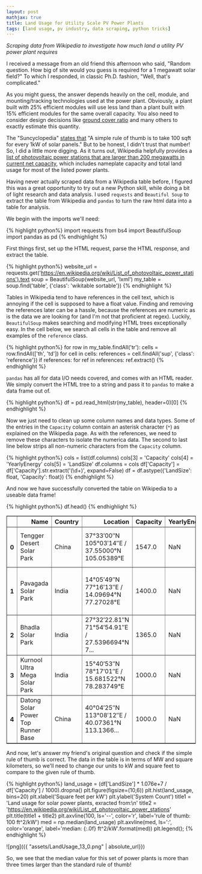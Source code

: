 ```yaml
---
layout: post
mathjax: true
title: Land Usage for Utility Scale PV Power Plants
tags: [land usage, pv industry, data scraping, python tricks]
---
```

 _Scraping data from Wikipedia to investigate how much land a utility PV power plant requires_

I received a message from an old friend this afternoon who said, "Random question. How big of site would you guess is required for a 1 megawatt solar field?" To which I responded, in classic Ph.D. fashion, "Well, that's complicated." 

As you might guess, the answer depends heavily on the cell, module, and mounting/tracking technologies used at the power plant. Obviously, a plant built with 25% efficient modules will use less land than a plant built with 15% efficient modules for the same overall capacity. You also need to consider design decisions like [ground cover ratio](https://www.researchgate.net/figure/Ground-coverage-ratio-GCR-is-the-ratio-of-module-area-to-land-area-or-the-ratio-of_fig1_304106060) and many others to exactly estimate this quantity.

The "Suncyclopedia" [states that](http://www.suncyclopedia.com/en/area-required-for-solar-pv-power-plants/) "A simple rule of thumb is to take 100 sqft for every 1kW of solar panels." But to be honest, I didn't trust that number! So, I did a little more digging. As it turns out, Wikipedia helpfully provides a [list of photovoltaic power stations that are larger than 200 megawatts in current net capacity](https://en.wikipedia.org/wiki/List_of_photovoltaic_power_stations), which includes nameplate capacity and total land usage for most of the listed power plants.

Having never actually scraped data from a Wikipedia table before, I figured this was a great opportunity to try out a new Python skill, while doing a bit of light research and data analysis. I used `requests` and `Beautiful Soup` to extract the table from Wikipedia and `pandas` to turn the raw html data into a table for analysis.

We begin with the imports we'll need:


{% highlight python%}
import requests
from bs4 import BeautifulSoup
import pandas as pd
{% endhighlight %}

First things first, set up the HTML request, parse the HTML response, and extract the table.


{% highlight python%}
website_url = requests.get('https://en.wikipedia.org/wiki/List_of_photovoltaic_power_stations').text
soup = BeautifulSoup(website_url, 'lxml')
my_table = soup.find('table', {'class': 'wikitable sortable'})
{% endhighlight %}

Tables in Wikipedia tend to have references in the cell text, which is annoying if the cell is supposed to have a float value. Finding and removing the references later can be a hassle, because the references are numeric as is the data we are looking for (and I'm not that proficient at regex). Luckily, `BeautifulSoup` makes searching and modifying HTML trees exceptionally easy. In the cell below, we search all cells in the table and remove all examples of the `reference` class.


{% highlight python%}
for row in my_table.findAll('tr'):
    cells = row.findAll(['th', 'td'])
    for cell in cells:
        references = cell.findAll('sup', {'class': 'reference'})
        if references:
            for ref in references:
                ref.extract()
{% endhighlight %}

`pandas` has all for data I/O needs covered, and comes with an HTML reader. We simply convert the HTML tree to a string and pass it to `pandas` to make a data frame out of.


{% highlight python%}
df = pd.read_html(str(my_table), header=0)[0]
{% endhighlight %}

Now we just need to clean up some column names and data types. Some of the entries in the `Capacity` column contain an asterisk character (`*`) as explained on the Wikipedia page. As with the references, we need to remove these characters to isolate the numerica data. The second to last line below strips all non-numeric characters from the `Capacity` column.


{% highlight python%}
cols = list(df.columns)
cols[3] = 'Capacity'
cols[4] = 'YearlyEnergy'
cols[5] = 'LandSize'
df.columns = cols
df['Capacity'] = df['Capacity'].str.extract('(\d+)', expand=False)
df = df.astype({'LandSize': float, 'Capacity': float})
{% endhighlight %}

And now we have successfully converted the table on Wikipedia to a useable data frame!


{% highlight python%}
df.head()
{% endhighlight %}




<div>
<style scoped>
    .dataframe tbody tr th:only-of-type {
        vertical-align: middle;
    }

    .dataframe tbody tr th {
        vertical-align: top;
    }

    .dataframe thead th {
        text-align: right;
    }
</style>
<table border="1" class="dataframe">
  <thead>
    <tr style="text-align: right;">
      <th></th>
      <th>Name</th>
      <th>Country</th>
      <th>Location</th>
      <th>Capacity</th>
      <th>YearlyEnergy</th>
      <th>LandSize</th>
      <th>Year</th>
      <th>Remarks</th>
      <th>Ref</th>
    </tr>
  </thead>
  <tbody>
    <tr>
      <th>0</th>
      <td>Tengger Desert Solar Park</td>
      <td>China</td>
      <td>37°33′00″N 105°03′14″E﻿ / ﻿37.55000°N 105.05389°E</td>
      <td>1547.0</td>
      <td>NaN</td>
      <td>43.0</td>
      <td>2016.0</td>
      <td>1,547 MW solar power was installed in Zhongwei...</td>
      <td>NaN</td>
    </tr>
    <tr>
      <th>1</th>
      <td>Pavagada Solar Park</td>
      <td>India</td>
      <td>14°05′49″N 77°16′13″E﻿ / ﻿14.09694°N 77.27028°E</td>
      <td>1400.0</td>
      <td>NaN</td>
      <td>53.0</td>
      <td>2019.0</td>
      <td>In Karnataka state, total planned capacity 2,0...</td>
      <td>NaN</td>
    </tr>
    <tr>
      <th>2</th>
      <td>Bhadla Solar Park</td>
      <td>India</td>
      <td>27°32′22.81″N 71°54′54.91″E﻿ / ﻿27.5396694°N 7...</td>
      <td>1365.0</td>
      <td>NaN</td>
      <td>40.0</td>
      <td>2018.0</td>
      <td>The park is proposed to have a capacity of 2,2...</td>
      <td>NaN</td>
    </tr>
    <tr>
      <th>3</th>
      <td>Kurnool Ultra Mega Solar Park</td>
      <td>India</td>
      <td>15°40′53″N 78°17′01″E﻿ / ﻿15.681522°N 78.283749°E</td>
      <td>1000.0</td>
      <td>NaN</td>
      <td>24.0</td>
      <td>2017.0</td>
      <td>1000 MW operational as of December 2017</td>
      <td>NaN</td>
    </tr>
    <tr>
      <th>4</th>
      <td>Datong Solar Power Top Runner Base</td>
      <td>China</td>
      <td>40°04′25″N 113°08′12″E﻿ / ﻿40.07361°N 113.1366...</td>
      <td>1000.0</td>
      <td>NaN</td>
      <td>NaN</td>
      <td>2016.0</td>
      <td>1 GW Phase I completed in June 2016. Total cap...</td>
      <td>NaN</td>
    </tr>
  </tbody>
</table>
</div>



And now, let's answer my friend's original question and check if the simple rule of thumb is correct. The data in the table is in terms of MW and square kilometers, so we'll need to change our units to kW and square feet to compare to the given rule of thumb.


{% highlight python%}
land_usage = (df['LandSize'] * 1.076e+7 / df['Capacity'] / 1000).dropna()
plt.figure(figsize=(10,6))
plt.hist(land_usage, bins=20)
plt.xlabel('Square feet per kW')
plt.ylabel('System Count')
title1 = 'Land usage for solar power plants, exracted from:\n'
title2 = 'https://en.wikipedia.org/wiki/List_of_photovoltaic_power_stations'
plt.title(title1 + title2)
plt.axvline(100, ls='--', color='r', label='rule of thumb: 100 ft^2/kW')
med = np.median(land_usage)
plt.axvline(med, ls=':', color='orange', label='median:           {:.0f} ft^2/kW'.format(med))
plt.legend();
{% endhighlight %}

![png]({{ "assets/LandUsage_13_0.png" | absolute_url}})


So, we see that the median value for this set of power plants is more than three times larger than the standard rule of thumb!
